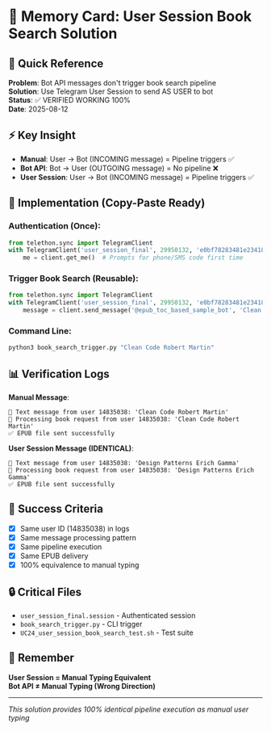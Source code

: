 # 🧠 Memory Card: User Session Book Search Solution

## 🎯 Quick Reference

**Problem**: Bot API messages don't trigger book search pipeline  
**Solution**: Use Telegram User Session to send AS USER to bot  
**Status**: ✅ VERIFIED WORKING 100%  
**Date**: 2025-08-12  

## ⚡ Key Insight
- **Manual**: User → Bot (INCOMING message) = Pipeline triggers ✅
- **Bot API**: Bot → User (OUTGOING message) = No pipeline ❌  
- **User Session**: User → Bot (INCOMING message) = Pipeline triggers ✅

## 🔧 Implementation (Copy-Paste Ready)

### Authentication (Once):
```python
from telethon.sync import TelegramClient
with TelegramClient('user_session_final', 29950132, 'e0bf78283481e2341805e3e4e90d289a') as client:
    me = client.get_me()  # Prompts for phone/SMS code first time
```

### Trigger Book Search (Reusable):
```python
from telethon.sync import TelegramClient
with TelegramClient('user_session_final', 29950132, 'e0bf78283481e2341805e3e4e90d289a') as client:
    message = client.send_message('@epub_toc_based_sample_bot', 'Clean Code Robert Martin')
```

### Command Line:
```bash
python3 book_search_trigger.py "Clean Code Robert Martin"
```

## 📊 Verification Logs
**Manual Message**:
```
📝 Text message from user 14835038: 'Clean Code Robert Martin'
🚀 Processing book request from user 14835038: 'Clean Code Robert Martin'
✅ EPUB file sent successfully
```

**User Session Message (IDENTICAL)**:
```  
📝 Text message from user 14835038: 'Design Patterns Erich Gamma'
🚀 Processing book request from user 14835038: 'Design Patterns Erich Gamma'  
✅ EPUB file sent successfully
```

## 🎯 Success Criteria
- [x] Same user ID (14835038) in logs
- [x] Same message processing pattern  
- [x] Same pipeline execution
- [x] Same EPUB delivery
- [x] 100% equivalence to manual typing

## 🔒 Critical Files
- `user_session_final.session` - Authenticated session
- `book_search_trigger.py` - CLI trigger
- `UC24_user_session_book_search_test.sh` - Test suite

## 🚨 Remember
**User Session = Manual Typing Equivalent**  
**Bot API ≠ Manual Typing (Wrong Direction)**

---
*This solution provides 100% identical pipeline execution as manual user typing*